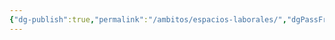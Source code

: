 ```yaml
---
{"dg-publish":true,"permalink":"/ambitos/espacios-laborales/","dgPassFrontmatter":true,"noteIcon":"","updated":"2025-06-24T15:15:05.198-04:00"}
---
```


